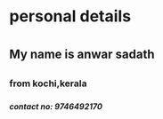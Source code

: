 # personal details <h1>
## My name is anwar sadath <h2>
### from kochi,kerala <h3>
##### contact no: 9746492170 <h4>
